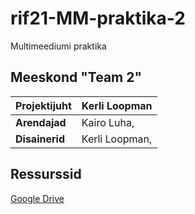 # rif21-MM-praktika-2
Multimeediumi praktika


## Meeskond "Team 2"

| **Projektijuht** | Kerli Loopman             |
|------------------|---------------------------|
| **Arendajad**    | Kairo Luha,               |
| **Disainerid**   | Kerli Loopman,            |

## Ressurssid

[Google Drive](https://drive.google.com/drive/folders/12y-jqBrefYDzp4aK-Ckxdw56SnxjDHFl?usp=share_link)
